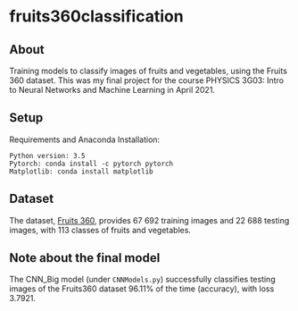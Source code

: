 # fruits360classification

## About
Training models to classify images of fruits and vegetables, using the Fruits 360 dataset. This was my final project for the course PHYSICS 3G03: Intro to Neural Networks and Machine Learning in April 2021.

## Setup
Requirements and Anaconda Installation:

    Python version: 3.5
    Pytorch: conda install -c pytorch pytorch
    Matplotlib: conda install matplotlib

## Dataset
The dataset, [Fruits 360](https://www.kaggle.com/moltean/fruits), provides 67 692 training images and 22 688 testing images, with 113 classes of fruits and vegetables.

## Note about the final model
The CNN_Big model (under `CNNModels.py`) successfully classifies testing images of the Fruits360 dataset 96.11% of the time (accuracy), with loss 3.7921.
